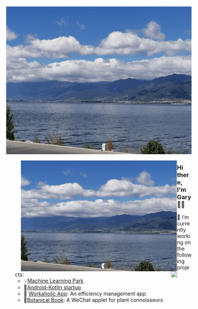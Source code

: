 <p align="center">
  <img height="400" alig src="./about.gif" />
</p>

<center>
  <figure>
    <img align="left" height="300" alig src="./about.gif" />
    <img align="right" src="https://github-readme-stats.vercel.app/api?username=Gary-code&show_icons=true&theme=tokyonight" />
  </figure>
</center>

### Hi there, I'm Gary 🙋‍♂️

- 🌱 I’m currently working on the following projects:
  - :bulb:[Machine Learning Park](https://github.com/Gary-code/Machine-Learning-Park)
  - 🤔[Android-Kotlin startup](https://github.com/Workaholic-Lab/Android-Kotlin-startup)
  - 🔭 [Workaholic App](https://github.com/Workaholic-Lab): An efficiency management app
  - :blossom:[Botanical Book](): A WeChat applet for plant connoisseurs

